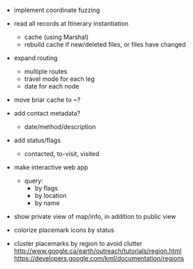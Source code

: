   - implement coordinate fuzzing

  - read all records at Itinerary instantiation
    - cache (using Marshal)
    - rebuild cache if new/deleted files, or files have changed

  - expand routing
    - multiple routes
    - travel mode for each leg
    - date for each node

  - move briar cache to ~?

  - add contact metadata?
    - date/method/description

  - add status/flags
    - contacted, to-visit, visited

  - make interactive web app
    - query:
      - by flags
      - by location
      - by name

  - show private view of map/info, in addition to public view

  - colorize placemark icons by status

  - cluster placemarks by region to avoid clutter
      http://www.google.ca/earth/outreach/tutorials/region.html
      https://developers.google.com/kml/documentation/regions
